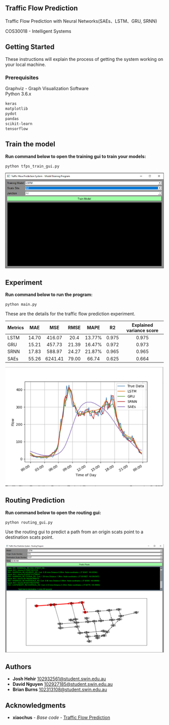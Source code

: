 ## Traffic Flow Prediction

Traffic Flow Prediction with Neural Networks(SAEs、LSTM、GRU, SRNN) 

COS30018 - Intelligent Systems

## Getting Started

These instructions will explain the process of getting the system working on your local machine.

### Prerequisites

Graphviz - Graph Visualization Software  
Python 3.6.x
```
keras
matplotlib
pydot
pandas
scikit-learn
tensorflow
```

## Train the model

**Run command below to open the training gui to train your models:**

```
python tfps_train_gui.py
```

![evaluate](/TFPS/images/train_gui.png)

## Experiment

**Run command below to run the program:**

```
python main.py
```

These are the details for the traffic flow prediction experiment.


| Metrics | MAE | MSE | RMSE | MAPE |  R2  | Explained variance score |
| ------- |:---:| :--:| :--: | :--: | :--: | :----------------------: |
| LSTM | 14.70 | 416.07 | 20.4 | 13.77% | 0.975 | 0.975 |
| GRU  | 15.21 | 457.73 | 21.39 | 16.47% | 0.972 | 0.973 |
| SRNN | 17.83 | 588.97 | 24.27 | 21.87% | 0.965 | 0.965 |
| SAEs | 55.26 | 6241.41| 79.00 | 66.74 | 0.625 | 0.664 |

![evaluate](/TFPS/images/eva.png)

## Routing Prediction

**Run command below to open the routing gui:**

```
python routing_gui.py
```

Use the routing gui to predict a path from an origin scats point to a destination scats point.

![evaluate](/TFPS/images/routing_gui.png)

## Authors

* **Josh Hehir** [102932561@student.swin.edu.au](mailto:102932561@student.swin.edu.au)  
* **David Nguyen** [102927185@student.swin.edu.au](mailto:102927185@student.swin.edu.au)  
* **Brian Burns** [102313108@student.swin.edu.au](mailto:102313108@student.swin.edu.au) 

## Acknowledgments

* **xiaochus** - *Base code* - [Traffic Flow Prediction](https://github.com/xiaochus/TrafficFlowPrediction)
